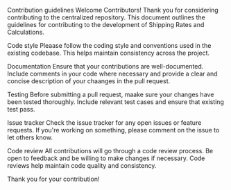 Contribution guidelines
Welcome Contributors!
Thank you for considering contributing to the centralized repository. This document outlines the guidelines for contributing to the development of Shipping Rates and Calculations.

Code style
Pleaase follow the coding style and conventions used in the existing codebase. This helps maintain consistency across the project.

Documentation
Ensure that your contributions are well-documented. Include comments in your code where necessary and provide a clear and concise description of your chaanges in the pull request.

Testing
Before submitting a pull request, maake sure your changes have been tested thoroughly. Include relevant test cases and ensure that existing test pass.

Issue tracker
Check the issue tracker for any open issues or feature requests. If you're working on something, please comment on the issue to let others know.

Code review
All contributions will go through a code review process. Be open to feedback and be willing to make changes if necessary. Code reviews help maintain code quality and consistency.

Thank you for your contribution!
